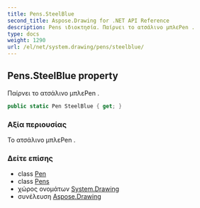 ```yaml
---
title: Pens.SteelBlue
second_title: Aspose.Drawing for .NET API Reference
description: Pens ιδιοκτησία. Παίρνει το ατσάλινο μπλεPen .
type: docs
weight: 1290
url: /el/net/system.drawing/pens/steelblue/
---
```

## Pens.SteelBlue property

Παίρνει το ατσάλινο μπλεPen .

```csharp
public static Pen SteelBlue { get; }
```

### Αξία περιουσίας

Το ατσάλινο μπλεPen .

### Δείτε επίσης

* class [Pen](../../pen/)
* class [Pens](../)
* χώρος ονομάτων [System.Drawing](../../pens/)
* συνέλευση [Aspose.Drawing](../../../)


